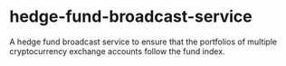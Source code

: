 # hedge-fund-broadcast-service
A hedge fund broadcast service to ensure that the portfolios of multiple cryptocurrency exchange accounts follow the fund index.
